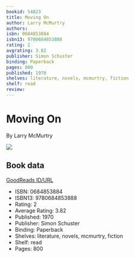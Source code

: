 ```yaml
---
bookid: 54823
title: Moving On
author: Larry McMurtry
authors: 
isbn: 0684853884
isbn13: 9780684853888
rating: 2
avgrating: 3.82
publisher: Simon Schuster
binding: Paperback
pages: 800
published: 1970
shelves: literature, novels, mcmurtry, fiction
shelf: read
review: 
---
```


# Moving On

By Larry McMurtry

![](https://i.gr-assets.com/images/S/compressed.photo.goodreads.com/books/1651921515l/54823._SY475_.jpg)

## Book data

[GoodReads ID/URL](https://www.goodreads.com/book/show/54823)

- ISBN: 0684853884
- ISBN13: 9780684853888
- Rating: 2
- Average Rating: 3.82
- Published: 1970
- Publisher: Simon Schuster
- Binding: Paperback
- Shelves: literature, novels, mcmurtry, fiction
- Shelf: read
- Pages: 800

